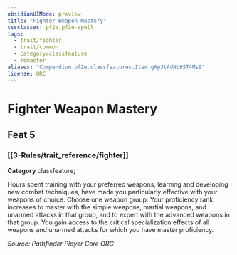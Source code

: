 ```yaml
---
obsidianUIMode: preview
title: "Fighter Weapon Mastery"
cssclasses: pf2e,pf2e-spell
tags:
  - trait/fighter
  - trait/common
  - category/classfeature
  - remaster
aliases: "Compendium.pf2e.classfeatures.Item.gApJtAdNb9ST4Ms9"
license: ORC
---
```

# Fighter Weapon Mastery
## Feat 5
### [[3-Rules/trait_reference/fighter]]

**Category** classfeature; 




Hours spent training with your preferred weapons, learning and developing new combat techniques, have made you particularly effective with your weapons of choice. Choose one weapon group. Your proficiency rank increases to master with the simple weapons, martial weapons, and unarmed attacks in that group, and to expert with the advanced weapons in that group. You gain access to the critical specialization effects of all weapons and unarmed attacks for which you have master proficiency.

*Source: Pathfinder Player Core*
*ORC*